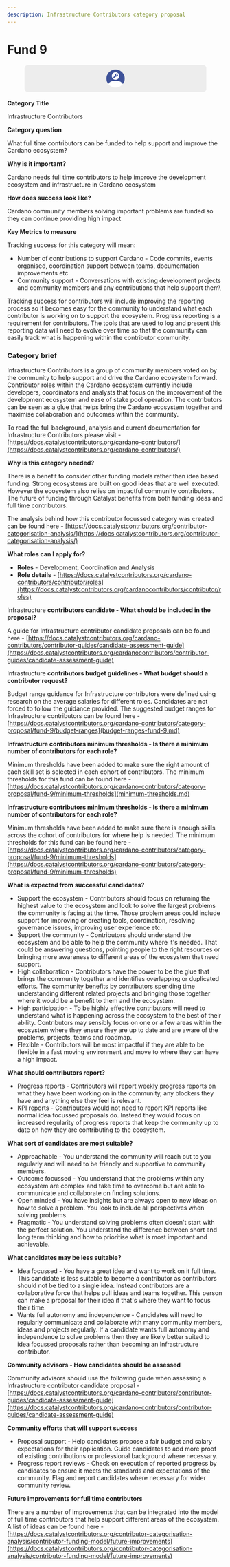 ```yaml
---
description: Infrastructure Contributors category proposal
---
```


# Fund 9

<figure><img src="../../.gitbook/assets/infrastructure-contributors-banner.png" alt=""><figcaption></figcaption></figure>

**Category Title**

Infrastructure Contributors

**Category question**

What full time contributors can be funded to help support and improve the Cardano ecosystem?

**Why is it important?**

Cardano needs full time contributors to help improve the development ecosystem and infrastructure in Cardano ecosystem

**How does success look like?**

Cardano community members solving important problems are funded so they can continue providing high impact

**Key Metrics to measure**

Tracking success for this category will mean:

* Number of contributions to support Cardano - Code commits, events organised, coordination support between teams, documentation improvements etc
* Community support - Conversations with existing development projects and community members and any contributions that help support them\


Tracking success for contributors will include improving the reporting process so it becomes easy for the community to understand what each contributor is working on to support the ecosystem. Progress reporting is a requirement for contributors. The tools that are used to log and present this reporting data will need to evolve over time so that the community can easily track what is happening within the contributor community.



### **Category brief**

Infrastructure Contributors is a group of community members voted on by the community to help support and drive the Cardano ecosystem forward. Contributor roles within the Cardano ecosystem currently include developers, coordinators and analysts that focus on the improvement of the development ecosystem and ease of stake pool operation. The contributors can be seen as a glue that helps bring the Cardano ecosystem together and maximise collaboration and outcomes within the community.



To read the full background, analysis and current documentation for Infrastructure Contributors please visit - [https://docs.catalystcontributors.org/cardano-contributors/](https://docs.catalystcontributors.org/cardano-contributors/)



**Why is this category needed?**

There is a benefit to consider other funding models rather than idea based funding. Strong ecosystems are built on good ideas that are well executed. However the ecosystem also relies on impactful community contributors. The future of funding through Catalyst benefits from both funding ideas and full time contributors.

The analysis behind how this contributor focussed category was created can be found here - [https://docs.catalystcontributors.org/contributor-categorisation-analysis/](https://docs.catalystcontributors.org/contributor-categorisation-analysis/)



**What roles can I apply for?**

* **Roles** - Development, Coordination and Analysis
* **Role details** - [https://docs.catalystcontributors.org/cardano-contributors/contributor/roles](https://docs.catalystcontributors.org/cardanocontributors/contributor/roles)



Infrastructure **contributors candidate - What should be included in the proposal?**

A guide for Infrastructure contributor candidate proposals can be found here - [https://docs.catalystcontributors.org/cardano-contributors/contributor-guides/candidate-assessment-guide](https://docs.catalystcontributors.org/cardanocontributors/contributor-guides/candidate-assessment-guide)



Infrastructure **contributors budget guidelines - What budget should a contributor request?**

Budget range guidance for Infrastructure contributors were defined using research on the average salaries for different roles. Candidates are not forced to follow the guidance provided. The suggested budget ranges for Infrastructure contributors can be found here - [https://docs.catalystcontributors.org/cardano-contributors/category-proposal/fund-9/budget-ranges](budget-ranges-fund-9.md)



**Infrastructure contributors minimum thresholds - Is there a minimum number of contributors for each role?**

Minimum thresholds have been added to make sure the right amount of each skill set is selected in each cohort of contributors. The minimum thresholds for this fund can be found here - [https://docs.catalystcontributors.org/cardano-contributors/category-proposal/fund-9/minimum-thresholds](minimum-thresholds.md)



**Infrastructure contributors minimum thresholds - Is there a minimum number of contributors for each role?**

Minimum thresholds have been added to make sure there is enough skills across the cohort of contributors for where help is needed. The minimum thresholds for this fund can be found here - [https://docs.catalystcontributors.org/cardano-contributors/category-proposal/fund-9/minimum-thresholds](https://docs.catalystcontributors.org/cardano-contributors/category-proposal/fund-9/minimum-thresholds)



**What is expected from successful candidates?**

* Support the ecosystem - Contributors should focus on returning the highest value to the ecosystem and look to solve the largest problems the community is facing at the time. Those problem areas could include support for improving or creating tools, coordination, resolving governance issues, improving user experience etc.
* Support the community - Contributors should understand the ecosystem and be able to help the community where it's needed. That could be answering questions, pointing people to the right resources or bringing more awareness to different areas of the ecosystem that need support.
* High collaboration - Contributors have the power to be the glue that brings the community together and identifies overlapping or duplicated efforts. The community benefits by contributors spending time understanding different related projects and bringing those together where it would be a benefit to them and the ecosystem.
* High participation - To be highly effective contributors will need to understand what is happening across the ecosystem to the best of their ability. Contributors may sensibly focus on one or a few areas within the ecosystem where they ensure they are up to date and are aware of the problems, projects, teams and roadmap.
* Flexible - Contributors will be most impactful if they are able to be flexible in a fast moving environment and move to where they can have a high impact.



**What should contributors report?**

* Progress reports - Contributors will report weekly progress reports on what they have been working on in the community, any blockers they have and anything else they feel is relevant.
* KPI reports - Contributors would not need to report KPI reports like normal idea focussed proposals do. Instead they would focus on increased regularity of progress reports that keep the community up to date on how they are contributing to the ecosystem.



**What sort of candidates are most suitable?**

* Approachable - You understand the community will reach out to you regularly and will need to be friendly and supportive to community members.
* Outcome focussed - You understand that the problems within any ecosystem are complex and take time to overcome but are able to communicate and collaborate on finding solutions.
* Open minded - You have insights but are always open to new ideas on how to solve a problem. You look to include all perspectives when solving problems.
* Pragmatic - You understand solving problems often doesn't start with the perfect solution. You understand the difference between short and long term thinking and how to prioritise what is most important and achievable.



**What candidates may be less suitable?**

* Idea focussed - You have a great idea and want to work on it full time. This candidate is less suitable to become a contributor as contributors should not be tied to a single idea. Instead contributors are a collaborative force that helps pull ideas and teams together. This person can make a proposal for their idea if that's where they want to focus their time.
* Wants full autonomy and independence - Candidates will need to regularly communicate and collaborate with many community members, ideas and projects regularly. If a candidate wants full autonomy and independence to solve problems then they are likely better suited to idea focussed proposals rather than becoming an Infrastructure contributor.



**Community advisors - How candidates should be assessed**

Community advisors should use the following guide when assessing a Infrastructure contributor candidate proposal - [https://docs.catalystcontributors.org/cardano-contributors/contributor-guides/candidate-assessment-guide](https://docs.catalystcontributors.org/cardano-contributors/contributor-guides/candidate-assessment-guide)



**Community efforts that will support success**

* Proposal support - Help candidates propose a fair budget and salary expectations for their application. Guide candidates to add more proof of existing contributions or professional background where necessary.
* Progress report reviews - Check on execution of reported progress by candidates to ensure it meets the standards and expectations of the community. Flag and report candidates where necessary for wider community review.



**Future improvements for full time contributors**

There are a number of improvements that can be integrated into the model of full time contributors that help support different areas of the ecosystem. A list of ideas can be found here - [https://docs.catalystcontributors.org/contributor-categorisation-analysis/contributor-funding-model/future-improvements](https://docs.catalystcontributors.org/contributor-categorisation-analysis/contributor-funding-model/future-improvements)
